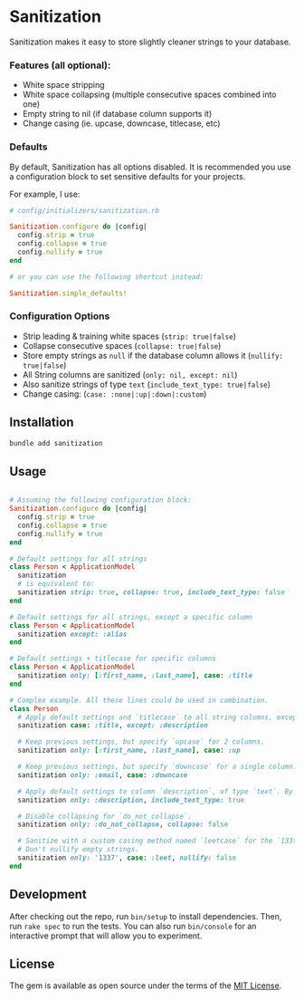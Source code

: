 # Sanitization

Sanitization makes it easy to store slightly cleaner strings to your database.


### Features (all optional):

- White space stripping
- White space collapsing (multiple consecutive spaces combined into one)
- Empty string to nil (if database column supports it)
- Change casing (ie. upcase, downcase, titlecase, etc)


### Defaults

By default, Sanitization has all options disabled. It is recommended you use a configuration block to set
sensitive defaults for your projects.

For example, I use:

```ruby
# config/initializers/sanitization.rb

Sanitization.configure do |config|
  config.strip = true
  config.collapse = true
  config.nullify = true
end

# or you can use the following shortcut instead:

Sanitization.simple_defaults!
```


### Configuration Options

- Strip leading & training white spaces (`strip: true|false`)
- Collapse consecutive spaces (`collapse: true|false`)
- Store empty strings as `null` if the database column allows it (`nullify: true|false`)
- All String columns are sanitized (`only: nil, except: nil`)
- Also sanitize strings of type `text` (`include_text_type: true|false`)
- Change casing: (`case: :none|:up|:down|:custom`)


## Installation

```sh
bundle add sanitization
```


## Usage

```ruby

# Assuming the following configuration block:
Sanitization.configure do |config|
  config.strip = true
  config.collapse = true
  config.nullify = true
end

# Default settings for all strings
class Person < ApplicationModel
  sanitization
  # is equivalent to:
  sanitization strip: true, collapse: true, include_text_type: false
end

# Default settings for all strings, except a specific column
class Person < ApplicationModel
  sanitization except: :alias
end

# Default settings + titlecase for specific columns
class Person < ApplicationModel
  sanitization only: [:first_name, :last_name], case: :title
end

# Complex example. All these lines could be used in combination.
class Person
  # Apply default settings and `titlecase` to all string columns, except `description`.
  sanitization case: :title, except: :description

  # Keep previous settings, but specify `upcase` for 2 columns.
  sanitization only: [:first_name, :last_name], case: :up

  # Keep previous settings, but specify `downcase` for a single column.
  sanitization only: :email, case: :downcase

  # Apply default settings to column `description`, of type `text`. By default, `text` type is NOT sanitized.
  sanitization only: :description, include_text_type: true

  # Disable collapsing for `do_not_collapse`.
  sanitization only: :do_not_collapse, collapse: false

  # Sanitize with a custom casing method named `leetcase` for the `133t` column.
  # Don't nullify empty strings.
  sanitization only: '1337', case: :leet, nullify: false
end

```


## Development

After checking out the repo, run `bin/setup` to install dependencies. Then, run `rake spec` to run the tests. You can also run `bin/console` for an interactive prompt that will allow you to experiment.


## License

The gem is available as open source under the terms of the [MIT License](https://opensource.org/licenses/MIT).
